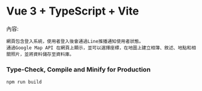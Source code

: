 # Vue 3 + TypeScript + Vite

內容:
```
網頁包含登入系統，使用者登入後會通過Line推播通知使用者狀態。
通過Google Map API 在網頁上顯示，並可以選擇座標，在地圖上建立相簿、敘述、地點和相關照片，並將資料儲存至資料庫。
```

### Type-Check, Compile and Minify for Production

```sh
npm run build
```
